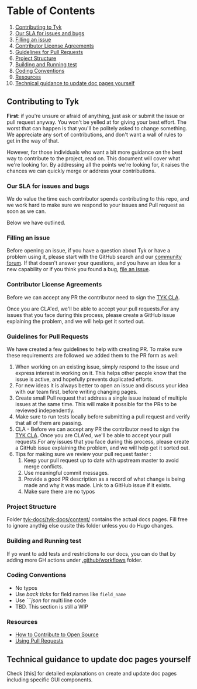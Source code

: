 # Table of Contents
1. [Contributing to Tyk](#contributing-to-tyk)
2. [Our SLA for issues and bugs](#our-sla-for-issues-and-bugs)
3. [Filling an issue](#filling-an-issue)
4. [Contributor License Agreements](#contributor-license-agreements)
5. [Guidelines for Pull Requests](#guidelines-for-pull-requests)
6. [Project Structure](#project-structure)
7. [Building and Running test](#building-and-running-test)
8. [Coding Conventions](#coding-conventions)
9. [Resources](#resources)
10. [Technical guidance to update doc pages yourself](#Technical-guidance-to-update-doc-pages-yourself)

## Contributing to Tyk

**First**: if you're unsure or afraid of anything, just ask or submit the issue or pull request anyway. 
You won't be yelled at for giving your best effort. The worst that can happen is that you'll be politely asked to change something. 
We appreciate any sort of contributions, and don't want a wall of rules to get in the way of that.

However, for those individuals who want a bit more guidance on the best way to contribute to the project, read on. 
This document will cover what we're looking for. 
By addressing all the points we're looking for, it raises the chances we can quickly merge or address your contributions.

### Our SLA for issues and bugs
We do value the time each contributor spends contributing to this repo, and we work hard to make sure we respond to your issues and Pull request as soon as we can.

Below we have outlined. 

### Filling an issue 
Before opening an issue, if you have a question about Tyk or have a problem using it, please
start with the GitHub search and our [community forum](https://community.tyk.io). 
If that doesn't answer your questions, and you have an idea for a new capability  or if you think you found a bug, [file an
issue](https://github.com/TykTechnologies/tyk-docs/issues/new/choose).

### Contributor License Agreements

Before we can accept any PR the contributor need to sign the [TYK CLA](https://github.com/TykTechnologies/tyk/blob/master/CLA.md).

Once you are CLA'ed, we'll be able to accept your pull requests.For any issues that you face during this process, please create a GitHub issue explaining the problem, and we will help get it sorted out.

### Guidelines for Pull Requests

We have created a few guidelines to help with creating PR. To make sure these requirements are followed we added them to the PR form as well:

1. When working on an existing issue, simply respond to the issue and express interest in working on it.  This helps other people know that the issue is active, and hopefully prevents duplicated efforts.
2. For new ideas it is always better to open an issue and discuss your idea with our team first, before writing changing pages.
3. Create small Pull request that address a single issue instead of multiple issues at the same time. This will make it possible for the PRs to be reviewed independently.
5. Make sure to run tests locally before submitting a pull request and verify that all of them are passing.
6. CLA - Before we can accept any PR the contributor need to sign the [TYK CLA](https://github.com/TykTechnologies/tyk/blob/master/CLA.md).
       Once you are CLA'ed, we'll be able to accept your pull requests.For any issues that you face during this process, please create a GitHub issue explaining the problem, and we will help get it sorted out.
7. Tips for making sure we review your pull request faster :
    1. Keep your pull request up to date with upstream master to avoid merge conflicts.
    2. Use meaningful commit messages.
    3. Provide a good PR description as a record of what change is being made and why it was made. Link to a GitHub issue if it exists.
    4. Make sure there are no typos
    
### Project Structure

  Folder [tyk-docs/tyk-docs/content/](https://github.com/TykTechnologies/tyk-docs/tree/master/tyk-docs/content) contains the actual docs pages.
  Fill free to ignore anythig else ousite this folder unless you do Hugo changes.
  
### Building and Running test

 If yo want to add tests and restrictions to our docs, you can do that by adding more GH actions under [.github/workflows](https://github.com/TykTechnologies/tyk-docs/tree/master/.github/workflows) folder.

### Coding Conventions

- No typos
- Use *back ticks* for field names like `field_name`
- Use *```json* for multi line code
- TBD. This section is still a WIP

### Resources
- [How to Contribute to Open Source](https://opensource.guide/how-to-contribute/)
- [Using Pull Requests](https://help.github.com/articles/about-pull-requests/)


## Technical guidance to update doc pages yourself 
Check [this] for detailed explanations on create and update doc pages including specific GUI components.
